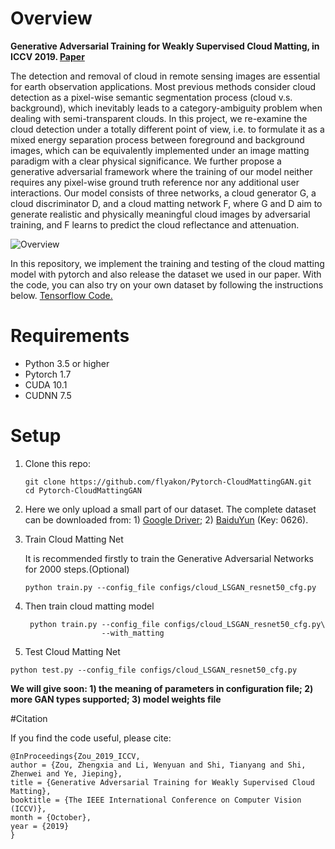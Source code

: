 # Overview

__Generative Adversarial Training for Weakly Supervised Cloud Matting, in ICCV 2019. [Paper](<http://openaccess.thecvf.com/content_ICCV_2019/papers/Zou_Generative_Adversarial_Training_for_Weakly_Supervised_Cloud_Matting_ICCV_2019_paper.pdf>)__

The detection and removal of cloud in remote sensing images are essential for earth observation applications. Most previous methods consider cloud detection as a pixel-wise semantic segmentation process (cloud v.s. background), which inevitably leads to a category-ambiguity problem when dealing with semi-transparent clouds. In this project, we re-examine the cloud detection under a totally different point of view, i.e. to formulate it as a mixed energy separation process between foreground and background images, which can be equivalently implemented under an image matting paradigm with a clear physical significance. We further propose a generative adversarial framework where the training of our model neither requires any pixel-wise ground truth reference nor any additional user interactions. Our model consists of three networks, a cloud generator G, a cloud discriminator D, and a cloud matting network F, where G and D aim to generate realistic and physically meaningful cloud images by adversarial training, and F learns to predict the cloud reflectance and attenuation. 

![Overview](fig/overview.png)

In this repository, we implement the training and testing of the cloud matting model with pytorch and also release the dataset we used in our paper. With the code, you can also try on your own dataset by following the instructions below. [Tensorflow Code.](https://github.com/flyakon/CloudMattingGAN.git)

# Requirements

- Python 3.5 or higher
- Pytorch 1.7
- CUDA 10.1
- CUDNN 7.5


# Setup

1. Clone this repo:

   ```
   git clone https://github.com/flyakon/Pytorch-CloudMattingGAN.git
   cd Pytorch-CloudMattingGAN
   ```

2. Here we only upload a small part of our dataset. The complete dataset can be downloaded from: 1) [Google Driver](https://drive.google.com/open?id=1MIBstoZI1hJ2Rio2CP5Gq1KLJ0IVC1Rd); 2) [BaiduYun](https://pan.baidu.com/s/17Lfh5LpXrTsxkwFdoi_Jhw) (Key: 0626).


3. Train Cloud Matting Net

   It is recommended firstly to train the Generative Adversarial Networks for 2000 steps.(Optional)

   ``````shell
   python train.py --config_file configs/cloud_LSGAN_resnet50_cfg.py
   ``````

4. Then train cloud matting model

   ``````shell
	python train.py --config_file configs/cloud_LSGAN_resnet50_cfg.py\
   					--with_matting
   ``````

5. Test Cloud Matting Net

``````shell
python test.py --config_file configs/cloud_LSGAN_resnet50_cfg.py
``````

**We will give soon: 1) the meaning of parameters in configuration file; 2) more GAN types supported; 3) model weights file**

#Citation

If you find the code useful, please cite:

``````
@InProceedings{Zou_2019_ICCV,
author = {Zou, Zhengxia and Li, Wenyuan and Shi, Tianyang and Shi, Zhenwei and Ye, Jieping},
title = {Generative Adversarial Training for Weakly Supervised Cloud Matting},
booktitle = {The IEEE International Conference on Computer Vision (ICCV)},
month = {October},
year = {2019}
}
``````

